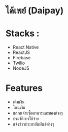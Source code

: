 # ได้เพย์ (Daipay)
# Stacks :
 - React Native 
 - ReactJS
 - Firebase
 - Twilio
 - NodeJS
# Features 
 - เติมเงิน
 - โอนเงิน
 - แสกนจ่ายซื้ออาหารและของต่างๆ
 - ประวัติการใช้จ่าย
 - แจ้งข่าวประชาสัมพันธ์ต่างๆ
